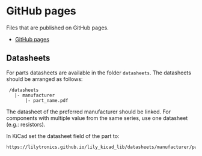 # GitHub pages

Files that are published on GitHub pages.

* [GitHub pages](https://lilytronics.github.io/lily_kicad_lib)

## Datasheets

For parts datasheets are available in the folder `datasheets`.
The datasheets should be arranged as follows:

```
 /datasheets
   |- manufacturer
       |- part_name.pdf
```

The datasheet of the preferred manufacturer should be linked.
For components with multiple value from the same series, use one datasheet (e.g.: resistors).

In KiCad set the datasheet field of the part to:

```
https://lilytronics.github.io/lily_kicad_lib/datasheets/manufacturer/part_name.pdf
```
